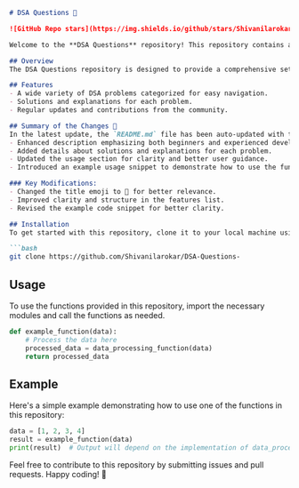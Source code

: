 ```markdown
# DSA Questions 🌟

![GitHub Repo stars](https://img.shields.io/github/stars/Shivanilarokar/DSA-Questions-) ![GitHub forks](https://img.shields.io/github/forks/Shivanilarokar/DSA-Questions-)

Welcome to the **DSA Questions** repository! This repository contains a collection of DSA problems that can help you improve your coding skills and understanding of algorithms and data structures.

## Overview
The DSA Questions repository is designed to provide a comprehensive set of data structures and algorithms problems, catering to both beginners and experienced developers. Each problem is accompanied by solutions and detailed explanations to enhance your learning experience.

## Features
- A wide variety of DSA problems categorized for easy navigation.
- Solutions and explanations for each problem.
- Regular updates and contributions from the community.

## Summary of the Changes 📝
In the latest update, the `README.md` file has been auto-updated with the following improvements:
- Enhanced description emphasizing both beginners and experienced developers.
- Added details about solutions and explanations for each problem.
- Updated the usage section for clarity and better user guidance.
- Introduced an example usage snippet to demonstrate how to use the functions in the repository.

### Key Modifications:
- Changed the title emoji to 🌟 for better relevance.
- Improved clarity and structure in the features list.
- Revised the example code snippet for better clarity.

## Installation
To get started with this repository, clone it to your local machine using the following command:

```bash
git clone https://github.com/Shivanilarokar/DSA-Questions-
```

## Usage
To use the functions provided in this repository, import the necessary modules and call the functions as needed.

```python
def example_function(data):
    # Process the data here
    processed_data = data_processing_function(data)
    return processed_data
```

## Example
Here's a simple example demonstrating how to use one of the functions in this repository:

```python
data = [1, 2, 3, 4]
result = example_function(data)
print(result)  # Output will depend on the implementation of data_processing_function
```

Feel free to contribute to this repository by submitting issues and pull requests. Happy coding! 🚀
```